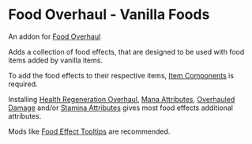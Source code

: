 # Food Overhaul - Vanilla Foods

An addon for [Food Overhaul](https://github.com/TheRedBrain/food-overhaul)

Adds a collection of food effects, that are designed to be used with food items added by vanilla items.

To add the food effects to their respective items, [Item Components](https://modrinth.com/mod/item-components) is required. 

Installing [Health Regeneration Overhaul](https://github.com/TheRedBrain/health-regeneration-overhaul), [Mana Attributes](https://github.com/TheRedBrain/mana-attributes), [Overhauled Damage](https://github.com/TheRedBrain/overhauled-damage) and/or [Stamina Attributes](https://github.com/TheRedBrain/stamina-attributes) gives most food effects additional attributes.

Mods like [Food Effect Tooltips](https://github.com/DaFuqs/FoodEffectTooltips) are recommended.
